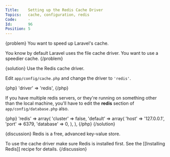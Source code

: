 ```yaml
---
Title:    Setting up the Redis Cache Driver
Topics:   cache, configuration, redis
Code:     -
Id:       96
Position: 5
---
```


{problem}
You want to speed up Laravel's cache.

You know by default Laravel uses the file cache driver. You want to use a speedier cache.
{/problem}

{solution}
Use the Redis cache driver.

Edit `app/config/cache.php` and change the driver to `'redis'`.

{php}
    'driver' => 'redis',
{/php}

If you have multiple redis servers, or they're running on something other than the local machine, you'll have to edit the **redis** section of `app/config/database.php` also.

{php}
    'redis' => array(
        'cluster' => false,
        'default' => array(
            'host'     => '127.0.0.1',
            'port'     => 6379,
            'database' => 0,
        ),
    ),
{/php}
{/solution}

{discussion}
Redis is a free, advanced key-value store.

To use the cache driver make sure Redis is installed first. See the [[Installing Redis]] recipe for details.
{/discussion}
